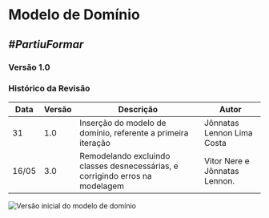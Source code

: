 # **Modelo de Domínio**

##  ***#PartiuFormar***

### **Versão 1.0**

### Histórico da Revisão
Data|Versão|Descrição|Autor
-----|------|---------|-------
31|1.0|Inserção do modelo de domínio, referente a primeira iteração| Jônnatas Lennon Lima Costa
16/05|3.0|Remodelando excluindo classes desnecessárias, e corrigindo erros na modelagem | Vitor Nere e Jônnatas Lennon.

![Versão inicial do modelo de domínio](http://i.imgur.com/b7K2Iga.png)